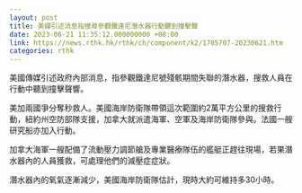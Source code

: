 ```yaml
---
layout: post
title: 美媒引述消息指搜尋參觀鐵達尼潛水器行動聽到撞擊聲
date: 2023-06-21 11:35:12.000000000 +08:00
link: https://news.rthk.hk/rthk/ch/component/k2/1705707-20230621.htm
categories: rthk
---
```


美國傳媒引述政府內部消息，指參觀鐵達尼號殘骸期間失聯的潛水器，搜救人員在行動中聽到撞擊聲響。

美加兩國爭分奪秒救人。美國海岸防衛隊帶領這次範圍約2萬平方公里的搜救行動，紐約州空防部隊支援，加拿大就派遣海軍、空軍及海岸防衛隊參與。法國一艘研究船亦加入行動。

加拿大海軍一艘配備了流動壓力調節艙及專業醫療隊伍的艦艇正趕往現場，若果潛水器內的人員獲救，可處理他們的減壓症症狀。

潛水器內的氧氣逐漸減少，美國海岸防衛隊估計，現時大約可維持多30小時。
